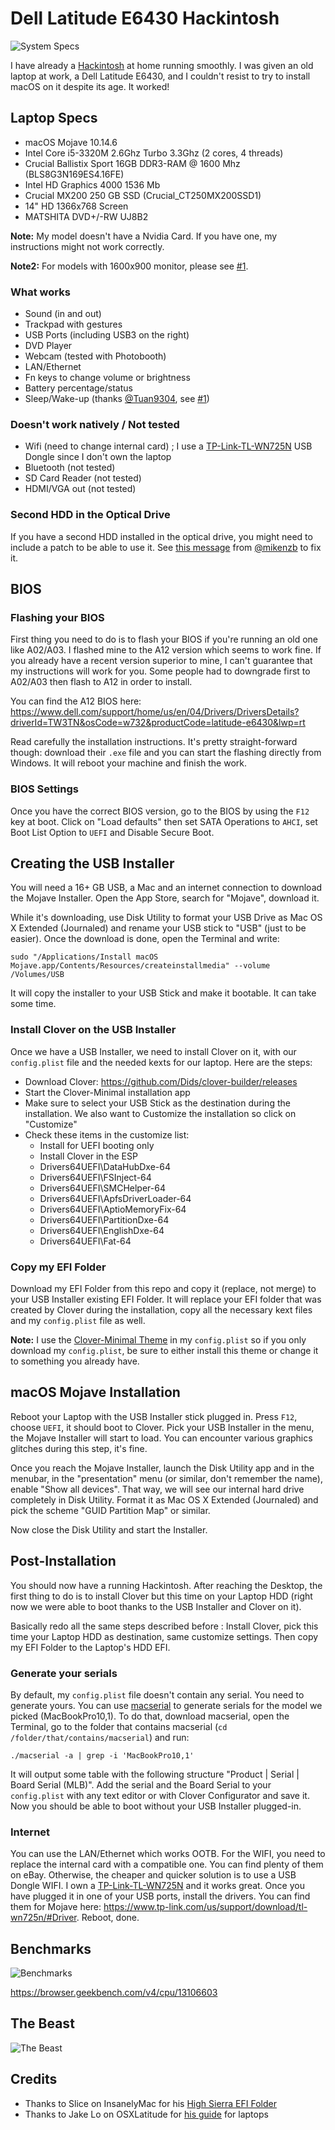 # Dell Latitude E6430 Hackintosh

![System Specs](https://raw.githubusercontent.com/kinoute/Hack-Dell-Latitude-E6430/master/Pictures/system.png)

I have already a [Hackintosh](https://github.com/kinoute/Hack-Z370-HD3P-i5-8400) at home running smoothly. I was given an old laptop at work, a Dell Latitude E6430, and I couldn't resist to try to install macOS on it despite its age. It worked!

## Laptop Specs

* macOS Mojave 10.14.6
* Intel Core i5-3320M 2.6Ghz Turbo 3.3Ghz (2 cores, 4 threads)
* Crucial Ballistix Sport 16GB DDR3-RAM @ 1600 Mhz (BLS8G3N169ES4.16FE)
* Intel HD Graphics 4000 1536 Mb
* Crucial MX200 250 GB SSD (Crucial_CT250MX200SSD1)
* 14" HD 1366x768 Screen
* MATSHITA DVD+/-RW UJ8B2

**Note:** My model doesn't have a Nvidia Card. If you have one, my instructions might not work correctly.

**Note2:** For models with 1600x900 monitor, please see [#1](/../../issues/1).

### What works

* Sound (in and out)
* Trackpad with gestures
* USB Ports (including USB3 on the right)
* DVD Player
* Webcam (tested with Photobooth)
* LAN/Ethernet
* Fn keys to change volume or brightness
* Battery percentage/status
* Sleep/Wake-up (thanks [@Tuan9304](https://github.com/Tuan9304), see [#1](/../../issues/#1))

### Doesn't work natively / Not tested

* Wifi (need to change internal card) ; I use a [TP-Link-TL-WN725N](https://www.tp-link.com/us/home-networking/usb-adapter/tl-wn725n/) USB Dongle since I don't own the laptop
* Bluetooth (not tested)
* SD Card Reader (not tested)
* HDMI/VGA out (not tested)

### Second HDD in the Optical Drive

If you have a second HDD installed in the optical drive, you might need to include a patch to be able to use it. See [this message](https://github.com/kinoute/Hack-Dell-Latitude-E6430/issues/3) from [@mikenzb](https://github.com/mikenzb) to fix it.

## BIOS

### Flashing your BIOS

First thing you need to do is to flash your BIOS if you're running an old one like A02/A03. I flashed mine to the A12 version which seems to work fine. If you already have a recent version superior to mine, I can't guarantee that my instructions will work for you. Some people had to downgrade first to A02/A03 then flash to A12 in order to install.

You can find the A12 BIOS here: https://www.dell.com/support/home/us/en/04/Drivers/DriversDetails?driverId=TW3TN&osCode=w732&productCode=latitude-e6430&lwp=rt

Read carefully the installation instructions. It's pretty straight-forward though: download their `.exe` file and you can start the flashing directly from Windows. It will reboot your machine and finish the work.

### BIOS Settings

Once you have the correct BIOS version, go to the BIOS by using the `F12` key at boot. Click on "Load defaults" then set SATA Operations to `AHCI`, set Boot List Option to `UEFI` and Disable Secure Boot.

## Creating the USB Installer

You will need a 16+ GB USB, a Mac and an internet connection to download the Mojave Installer.
Open the App Store, search for "Mojave", download it.

While it's downloading, use Disk Utility to format your USB Drive as Mac OS X Extended (Journaled) and rename your USB stick to "USB" (just to be easier). Once the download is done, open the Terminal and write:

`sudo "/Applications/Install macOS Mojave.app/Contents/Resources/createinstallmedia" --volume /Volumes/USB`

It will copy the installer to your USB Stick and make it bootable. It can take some time.

### Install Clover on the USB Installer

Once we have a USB Installer, we need to install Clover on it, with our `config.plist` file and the needed kexts for our laptop. Here are the steps:

* Download Clover: https://github.com/Dids/clover-builder/releases
* Start the Clover-Minimal installation app
* Make sure to select your USB Stick as the destination during the installation. We also want to Customize the installation so click on "Customize"
* Check these items in the customize list:
    - Install for UEFI booting only
    - Install Clover in the ESP
    - Drivers64UEFI\DataHubDxe-64
    - Drivers64UEFI\FSInject-64
    - Drivers64UEFI\SMCHelper-64
    - Drivers64UEFI\ApfsDriverLoader-64
    - Drivers64UEFI\AptioMemoryFix-64
    - Drivers64UEFI\PartitionDxe-64
    - Drivers64UEFI\EnglishDxe-64
    - Drivers64UEFI\Fat-64

### Copy my EFI Folder

Download my EFI Folder from this repo and copy it (replace, not merge) to your USB Installer existing EFI Folder. It will replace your EFI folder that was created by Clover during the installation, copy all the necessary kext files and my `config.plist` file as well.

**Note:** I use the [Clover-Minimal Theme](https://github.com/al3xtjames/clover-theme-minimal) in my `config.plist` so if you only download my `config.plist`, be sure to either install this theme or change it to something you already have.

## macOS Mojave Installation

Reboot your Laptop with the USB Installer stick plugged in. Press `F12`, choose `UEFI`, it should boot to Clover. Pick your USB Installer in the menu, the Mojave Installer will start to load. You can encounter various graphics glitches during this step, it's fine.

Once you reach the Mojave Installer, launch the Disk Utility app and in the menubar, in the "presentation" menu (or similar, don't remember the name), enable "Show all devices". That way, we will see our internal hard drive completely in Disk Utility. Format it as Mac OS X Extended (Journaled) and pick the scheme "GUID Partition Map" or similar.

Now close the Disk Utility and start the Installer.

## Post-Installation

You should now have a running Hackintosh. After reaching the Desktop, the first thing to do is to install Clover but this time on your Laptop HDD (right now we were able to boot thanks to the USB Installer and Clover on it).

Basically redo all the same steps described before : Install Clover, pick this time your Laptop HDD as destination, same customize settings. Then copy my EFI Folder to the Laptop's HDD EFI.

### Generate your serials

By default, my `config.plist` file doesn't contain any serial. You need to generate yours. You can use [macserial](https://github.com/acidanthera/macserial) to generate serials for the model we picked (MacBookPro10,1). To do that, download macserial, open the Terminal, go to the folder that contains macserial (`cd /folder/that/contains/macserial`) and run:

`./macserial -a | grep -i 'MacBookPro10,1'`

It will output some table with the following structure "Product | Serial | Board Serial (MLB)". Add the serial and the Board Serial to your `config.plist` with any text editor or with Clover Configurator and save it. Now you should be able to boot without your USB Installer plugged-in.

### Internet

You can use the LAN/Ethernet which works OOTB. For the WIFI, you need to replace the internal card with a compatible one. You can find plenty of them on eBay. Otherwise, the cheaper and quicker solution is to use a USB Dongle WIFI. I own a [TP-Link-TL-WN725N](https://www.tp-link.com/us/home-networking/usb-adapter/tl-wn725n/) and it works great. Once you have plugged it in one of your USB ports, install the drivers. You can find them for Mojave here: https://www.tp-link.com/us/support/download/tl-wn725n/#Driver. Reboot, done.

## Benchmarks

![Benchmarks](https://raw.githubusercontent.com/kinoute/Hack-Dell-Latitude-E6430/master/Pictures/benchmark.png)

https://browser.geekbench.com/v4/cpu/13106603

## The Beast

![The Beast](https://raw.githubusercontent.com/kinoute/Hack-Dell-Latitude-E6430/master/Pictures/Laptop.jpg)

## Credits

* Thanks to Slice on InsanelyMac for his [High Sierra EFI Folder](https://www.insanelymac.com/forum/topic/327824-dell-latitude-e6430-full-solution/)
* Thanks to Jake Lo on OSXLatitude for [his guide](https://osxlatitude.com/forums/topic/8506-dell-latitude-inspiron-precision-vostro-xps-clover-guide) for laptops



